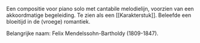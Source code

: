 Een compositie voor piano solo met cantabile melodielijn, voorzien van een akkoordmatige begeleiding. Te zien als een [[Karakterstuk]]. Beleefde een bloeitijd in de (vroege) romantiek.

Belangrijke naam: Felix Mendelssohn-Bartholdy (1809-1847).